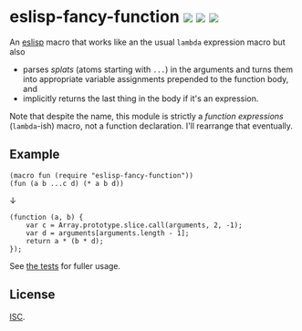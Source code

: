 # eslisp-fancy-function [![](https://img.shields.io/npm/v/eslisp-fancy-function.svg?style=flat-square)][1] [![](https://img.shields.io/travis/anko/eslisp-fancy-function.svg?style=flat-square)][2] [![](https://img.shields.io/badge/eslisp_chat-gitter_%E2%86%92-blue.svg?style=flat-square)][3]

<!-- !test program
sed 's/(require "eslisp-fancy-function")/(require "..\\/..\\/..\\/index.js")/' \
| ./node_modules/.bin/eslc \
| head -c -1
-->

An [eslisp][4] macro that works like an the usual `lambda` expression macro but
also

-   parses *splats* (atoms starting with `...`) in the arguments and turns them
    into appropriate variable assignments prepended to the function body, and
-   implicitly returns the last thing in the body if it's an expression.

Note that despite the name, this module is strictly a *function expressions*
(`lambda`-ish) macro, not a function declaration.  I'll rearrange that
eventually.

## Example

<!-- !test in example -->

    (macro fun (require "eslisp-fancy-function"))
    (fun (a b ...c d) (* a b d))

↓

<!-- !test out example -->

    (function (a, b) {
        var c = Array.prototype.slice.call(arguments, 2, -1);
        var d = arguments[arguments.length - 1];
        return a * (b * d);
    });

See [the tests][5] for fuller usage.

## License

[ISC][6].

[1]: https://www.npmjs.com/package/eslisp-fancy-function
[2]: https://travis-ci.org/anko/eslisp-fancy-function
[3]: https://gitter.im/anko/eslisp
[4]: https://www.npmjs.com/package/eslisp
[5]: test.esl
[6]: http://opensource.org/licenses/ISC
